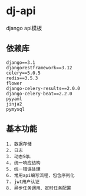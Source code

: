 # dj-api
django api模板

## 依赖库
```text
django==3.1
djangorestframework==3.12
celery==5.0.5
redis==3.5.3
flower
django-celery-results==2.0.0
django-celery-beat==2.2.0
pyyaml
jinja2
pymysql
```

## 基本功能
```text
1. 数据存储
2. 日志
3. 动态SQL
4. 统一响应结构
5. 统一错误处理
6. 常用api编写流程，包含序列化
7. jwt用户认证
8. 异步任务调用、定时任务配置
```

